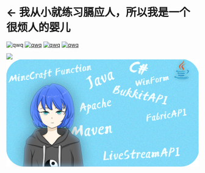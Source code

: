 # ← 我从小就练习膈应人，所以我是一个很烦人的婴儿


![qwq](https://img.shields.io/badge/QwQ-1-informational) 
[![qwq](https://img.shields.io/badge/直播间-2-ff69b4)](https://live.bilibili.com/2211693) 
[![qwq](https://img.shields.io/badge/kook交流-3-green)](https://kook.top/G1tIlv) 
[![qwq](https://img.shields.io/badge/QQ频道粉丝-搜索玄易的超大窝-orange)]()



<img align="left" src="https://github-readme-stats.vercel.app/api?username=SmallXY&show_icons=true&locale=cn&count_private=true&disable_animations=true&shide_title=false&icon_color=8b658b&ring_color=8b658b&theme=dark" />





![banner](https://github.com/SmallXY/SmallXY/blob/main/githubbanner.png)
